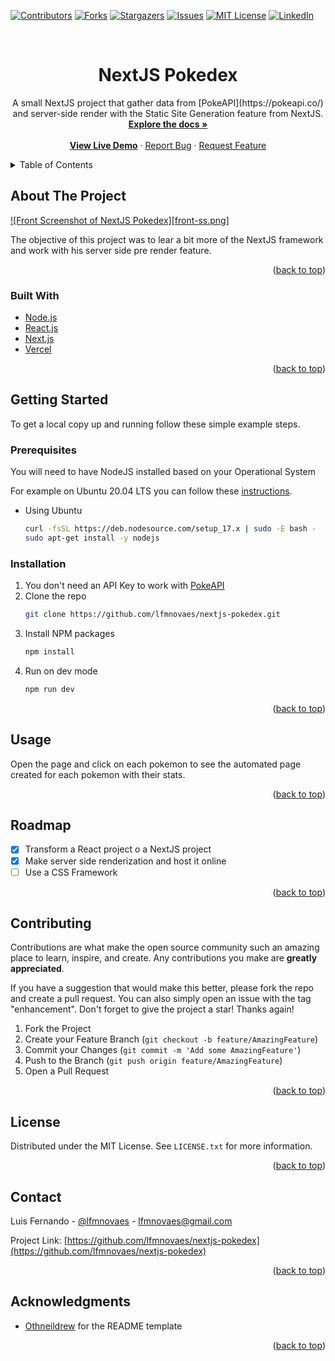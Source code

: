 <div id="top"></div>

[![Contributors][contributors-shield]][contributors-url]
[![Forks][forks-shield]][forks-url]
[![Stargazers][stars-shield]][stars-url]
[![Issues][issues-shield]][issues-url]
[![MIT License][license-shield]][license-url]
[![LinkedIn][linkedin-shield]][linkedin-url]

<!-- PROJECT LOGO -->
<br />
<div align="center">

  <h1 align="center">NextJS Pokedex</h1>

  <p align="center">
    A small NextJS project that gather data from [PokeAPI](https://pokeapi.co/) and server-side render with the Static Site Generation feature from NextJS.
    <br />
    <a href="https://github.com/lfmnovaes/nextjs-pokedex/wiki"><strong>Explore the docs »</strong></a>
    <br />
    <br />
    <strong><a href="https://nextjs-pokedex-lfmn.vercel.app/">View Live Demo</a></strong>
    ·
    <a href="https://github.com/lfmnovaes/nextjs-pokedex/issues">Report Bug</a>
    ·
    <a href="https://github.com/lfmnovaes/nextjs-pokedex/issues">Request Feature</a>
  </p>
</div>

<!-- TABLE OF CONTENTS -->
<details>
  <summary>Table of Contents</summary>
  <ol>
    <li>
      <a href="#about-the-project">About The Project</a>
      <ul>
        <li><a href="#built-with">Built With</a></li>
      </ul>
    </li>
    <li>
      <a href="#getting-started">Getting Started</a>
      <ul>
        <li><a href="#prerequisites">Prerequisites</a></li>
        <li><a href="#installation">Installation</a></li>
      </ul>
    </li>
    <li><a href="#usage">Usage</a></li>
    <li><a href="#roadmap">Roadmap</a></li>
    <li><a href="#contributing">Contributing</a></li>
    <li><a href="#license">License</a></li>
    <li><a href="#contact">Contact</a></li>
    <li><a href="#acknowledgments">Acknowledgments</a></li>
  </ol>
</details>

<!-- ABOUT THE PROJECT -->
## About The Project

[![Front Screenshot of NextJS Pokedex][front-ss.png]](./front-ss.png)

The objective of this project was to lear a bit more of the NextJS framework and work with his server side pre render feature.

<p align="right">(<a href="#top">back to top</a>)</p>

### Built With

* [Node.js](https://nodejs.org/en/)
* [React.js](https://reactjs.org/)
* [Next.js](https://nextjs.org/)
* [Vercel](https://vercel.com/)

<p align="right">(<a href="#top">back to top</a>)</p>

<!-- GETTING STARTED -->
## Getting Started

To get a local copy up and running follow these simple example steps.

### Prerequisites

You will need to have NodeJS installed based on your Operational System

For example on Ubuntu 20.04 LTS you can follow these [instructions](https://github.com/nodesource/distributions/blob/master/README.md).
* Using Ubuntu
  ```sh
  curl -fsSL https://deb.nodesource.com/setup_17.x | sudo -E bash -
  sudo apt-get install -y nodejs
  ```

### Installation

1. You don't need an API Key to work with [PokeAPI](https://pokeapi.co/about)
2. Clone the repo
   ```sh
   git clone https://github.com/lfmnovaes/nextjs-pokedex.git
   ```
3. Install NPM packages
   ```sh
   npm install
   ```
4. Run on dev mode
   ```sh
   npm run dev
   ```

<p align="right">(<a href="#top">back to top</a>)</p>

<!-- USAGE EXAMPLES -->
## Usage

Open the page and click on each pokemon to see the automated page created for each pokemon with their stats.

<p align="right">(<a href="#top">back to top</a>)</p>

<!-- ROADMAP -->
## Roadmap

- [X] Transform a React project o a NextJS project
- [X] Make server side renderization and host it online
- [ ] Use a CSS Framework

<p align="right">(<a href="#top">back to top</a>)</p>

<!-- CONTRIBUTING -->
## Contributing

Contributions are what make the open source community such an amazing place to learn, inspire, and create. Any contributions you make are **greatly appreciated**.

If you have a suggestion that would make this better, please fork the repo and create a pull request. You can also simply open an issue with the tag "enhancement".
Don't forget to give the project a star! Thanks again!

1. Fork the Project
2. Create your Feature Branch (`git checkout -b feature/AmazingFeature`)
3. Commit your Changes (`git commit -m 'Add some AmazingFeature'`)
4. Push to the Branch (`git push origin feature/AmazingFeature`)
5. Open a Pull Request

<p align="right">(<a href="#top">back to top</a>)</p>

<!-- LICENSE -->
## License

Distributed under the MIT License. See `LICENSE.txt` for more information.

<p align="right">(<a href="#top">back to top</a>)</p>

<!-- CONTACT -->
## Contact

Luis Fernando - [@lfmnovaes](https://twitter.com/lfmnovaes) - lfmnovaes@gmail.com

Project Link: [https://github.com/lfmnovaes/nextjs-pokedex](https://github.com/lfmnovaes/nextjs-pokedex)

<p align="right">(<a href="#top">back to top</a>)</p>

<!-- ACKNOWLEDGMENTS -->
## Acknowledgments

* [Othneildrew](https://github.com/othneildrew/Best-nextjs-pokedex) for the README template

<p align="right">(<a href="#top">back to top</a>)</p>

<!-- MARKDOWN LINKS & IMAGES -->
<!-- https://www.markdownguide.org/basic-syntax/#reference-style-links -->
[contributors-shield]: https://img.shields.io/github/contributors/lfmnovaes/nextjs-pokedex.svg?style=for-the-badge
[contributors-url]: https://github.com/lfmnovaes/nextjs-pokedex/graphs/contributors
[forks-shield]: https://img.shields.io/github/forks/lfmnovaes/nextjs-pokedex.svg?style=for-the-badge
[forks-url]: https://github.com/lfmnovaes/nextjs-pokedex/network/members
[stars-shield]: https://img.shields.io/github/stars/lfmnovaes/nextjs-pokedex.svg?style=for-the-badge
[stars-url]: https://github.com/lfmnovaes/nextjs-pokedex/stargazers
[issues-shield]: https://img.shields.io/github/issues/lfmnovaes/nextjs-pokedex.svg?style=for-the-badge
[issues-url]: https://github.com/lfmnovaes/nextjs-pokedex/issues
[license-shield]: https://img.shields.io/github/license/lfmnovaes/nextjs-pokedex.svg?style=for-the-badge
[license-url]: https://github.com/lfmnovaes/nextjs-pokedex/blob/main/LICENSE.txt
[linkedin-shield]: https://img.shields.io/badge/-LinkedIn-black.svg?style=for-the-badge&logo=linkedin&colorB=555
[linkedin-url]: https://www.linkedin.com/in/lfmnovaes/
[product-screenshot]: images/screenshot.png
